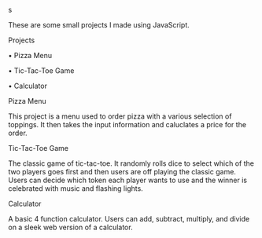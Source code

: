 s

These are some small projects I made using JavaScript.

Projects

• Pizza Menu

• Tic-Tac-Toe Game

• Calculator

Pizza Menu

This project is a menu used to order pizza with a various selection of toppings. It then takes the input information and caluclates a price for the order.

Tic-Tac-Toe Game

The classic game of tic-tac-toe. It randomly rolls dice to select which of the two players goes first and then users are off playing the classic game. Users can decide which token each player wants to use and the winner is celebrated with music and flashing lights.

Calculator

A basic 4 function calculator. Users can add, subtract, multiply, and divide on a sleek web version of a calculator.

